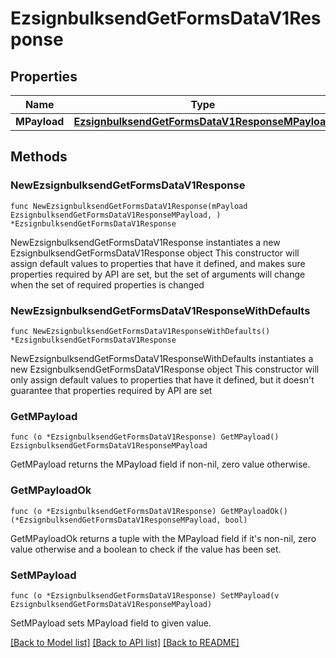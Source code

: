 # EzsignbulksendGetFormsDataV1Response

## Properties

Name | Type | Description | Notes
------------ | ------------- | ------------- | -------------
**MPayload** | [**EzsignbulksendGetFormsDataV1ResponseMPayload**](EzsignbulksendGetFormsDataV1ResponseMPayload.md) |  | 

## Methods

### NewEzsignbulksendGetFormsDataV1Response

`func NewEzsignbulksendGetFormsDataV1Response(mPayload EzsignbulksendGetFormsDataV1ResponseMPayload, ) *EzsignbulksendGetFormsDataV1Response`

NewEzsignbulksendGetFormsDataV1Response instantiates a new EzsignbulksendGetFormsDataV1Response object
This constructor will assign default values to properties that have it defined,
and makes sure properties required by API are set, but the set of arguments
will change when the set of required properties is changed

### NewEzsignbulksendGetFormsDataV1ResponseWithDefaults

`func NewEzsignbulksendGetFormsDataV1ResponseWithDefaults() *EzsignbulksendGetFormsDataV1Response`

NewEzsignbulksendGetFormsDataV1ResponseWithDefaults instantiates a new EzsignbulksendGetFormsDataV1Response object
This constructor will only assign default values to properties that have it defined,
but it doesn't guarantee that properties required by API are set

### GetMPayload

`func (o *EzsignbulksendGetFormsDataV1Response) GetMPayload() EzsignbulksendGetFormsDataV1ResponseMPayload`

GetMPayload returns the MPayload field if non-nil, zero value otherwise.

### GetMPayloadOk

`func (o *EzsignbulksendGetFormsDataV1Response) GetMPayloadOk() (*EzsignbulksendGetFormsDataV1ResponseMPayload, bool)`

GetMPayloadOk returns a tuple with the MPayload field if it's non-nil, zero value otherwise
and a boolean to check if the value has been set.

### SetMPayload

`func (o *EzsignbulksendGetFormsDataV1Response) SetMPayload(v EzsignbulksendGetFormsDataV1ResponseMPayload)`

SetMPayload sets MPayload field to given value.



[[Back to Model list]](../README.md#documentation-for-models) [[Back to API list]](../README.md#documentation-for-api-endpoints) [[Back to README]](../README.md)


